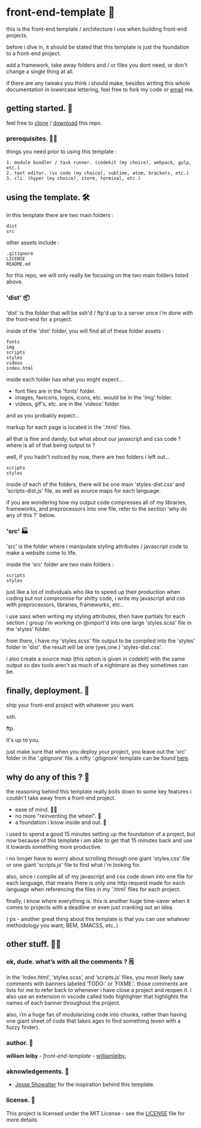 # front-end-template 🤺

this is the front-end template / architecture i use when building front-end projects.

before i dive in, it should be stated that this template is just the foundation to a front-end project. 

add a framework, take away folders and / or files you dont need, or don't change a single thing at all. 

if there are any tweaks you think i should make, besides writing this whole documentation in lowercase lettering, feel free to fork my code or [email](mailto:contact@williamleiby.com) me.

## getting started. 👶

feel free to [clone](https://github.com/williamleiby/front-end-template..git) / [download](https://github.com/williamleiby/front-end-template./archive/master.zip) this repo.

### prerequisites. 👨‍💻

things you need prior to using this template :

```
1. module bundler / task runner. (codekit (my choice), webpack, gulp, etc.)
2. text editor. (vs code (my choice), sublime, atom, brackets, etc.)
3. cli. (hyper (my choice), iterm, terminal, etc.)
```

## using the template. 🛠

in this template there are two main folders :
```
dist
src
```
other assets include :
```
.gitignore
LICENSE
README.md
```
for this repo, we will only really be focusing on the two main folders listed above.

### 'dist' 📦

'dist' is the folder that will be ssh'd / ftp'd up to a server once i'm done with the front-end for a project. 

inside of the 'dist' folder, you will find all of these folder assets :

```
fonts
img
scripts
styles
videos
index.html
```

inside each folder has what you might expect...

* font files are in the 'fonts' folder.
* images, favicons, logos, icons, etc. would be in the 'img' folder.
* videos, gif's, etc. are in the 'videos' folder.

and as you probably expect...

markup for each page is located in the '.html' files.

all that is fine and dandy, but what about our javascript and css code ? where is all of that being output to ?

well, if you hadn't noticed by now, there are two folders i left out...
```
scripts
styles
```

inside of each of the folders, there will be one main 'styles-dist.css' and 'scripts-dist.js' file, as well as source maps for each language.

if you are wondering how my output code compresses all of my libraries, frameworks, and preprocessors into one file, refer to the section 'why do any of this ?' below.

### 'src' 🏭

'src' is the folder where i manipulate styling attributes  / javascript code to make a website come to life.

inside the 'src' folder are two main folders :
```
scripts
styles
```

just like a lot of individuals who like to speed up their production when coding but not compromise for shitty code, i write my javascript and css with preprocessors, libraries, frameworks, etc..

i use sass when writing my styling attributes, then have partials for each section / group i'm working on @import'd into one large 'styles.scss' file in the 'styles' folder.

from there, i have my 'styles.scss' file output to be compiled into the 'styles' folder in 'dist'. the result will be one (yes,one.) 'styles-dist.css'.

i also create a source map (this option is given in codekit) with the same output so dev tools aren't as much of a nightmare as they sometimes can be.

## finally, deployment. 🎁

ship your front-end project with whatever you want.

ssh. 

ftp.

it's up to you.

just make sure that when you deploy your project, you leave out the 'src' folder in the '.gitignore' file. a nifty '.gitignore' template can be found [here](https://gist.github.com/octocat/9257657).

## why do any of this ? 🤨

the reasoning behind this template really boils down to some key features i couldn't take away from a front-end project. 

* ease of mind. 🧘‍♂️
* no more "reinventing the wheel". 🚀
* a foundation i know inside and out. 🤔

i used to spend a good 15 minutes setting up the foundation of a project, but now because of this template i am able to get that 15 minutes back and use it towards something more productive.

i no longer have to worry about scrolling through one giant 'styles.css' file or one giant 'scripts.js' file to find what i'm looking for.

also, since i compile all of my javascript and css code down into one file for each language, that means there is only one http request made for each language when referencing the files in my '.html' files for each project.

finally, i know where everything is. this is another huge time-saver when it comes to projects with a deadline or even just cranking out an idea.

( ps - another great thing about this template is that you can use whatever methodology you want; BEM, SMACSS, etc..)

## other stuff. 🤷‍♂️

### ok, dude. what’s with all the comments ? 🗒

in the ‘index.html’, ‘styles.scss’, and ‘scripts.js’ files, you most likely saw comments with banners labeled ‘TODO:’ or ‘FIXME:’. those comments are lists for me to refer back to whenever i have close a project and reopen it. i also use an extension in vscode called todo highlighter that highlights the names of each banner throughout the project.

also, i’m a huge fan of modularizing code into chunks, rather than having one giant sheet of code that takes ages to find something (even with a fuzzy finder).

### author. 🧐

**william leiby** - *front-end-template* - [williamleiby.](https://williamleiby.com)

### aknowledgements. 👏

* [Jesse Showalter](https://github.com/jesseshowalter) for the inspiration behind this template.

### license. 📜

This project is licensed under the MIT License - see the [LICENSE](LICENSE) file for more details.
